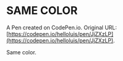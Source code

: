 # SAME COLOR

A Pen created on CodePen.io. Original URL: [https://codepen.io/helloluis/pen/JjZXzLP](https://codepen.io/helloluis/pen/JjZXzLP).

Same color.